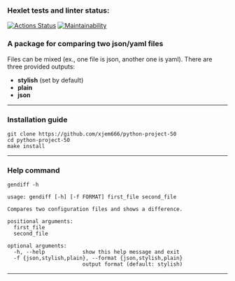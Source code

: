 ### Hexlet tests and linter status:
[![Actions Status](https://github.com/xjem666/python-project-50/actions/workflows/hexlet-check.yml/badge.svg)](https://github.com/xjem666/python-project-50/actions)
[![Maintainability](https://api.codeclimate.com/v1/badges/7aecba6690861f26e31f/maintainability)](https://codeclimate.com/github/xjem666/python-project-50/maintainability)


### A package for comparing two json/yaml files
Files can be mixed (ex., one file is json, another one is yaml).
There are three provided outputs:
- **stylish** (set by default)
- **plain**
- **json**
***


### Installation guide
```
git clone https://github.com/xjem666/python-project-50
cd python-project-50
make install
```
***

### Help command
```
gendiff -h

usage: gendiff [-h] [-f FORMAT] first_file second_file

Compares two configuration files and shows a difference.

positional arguments:
  first_file
  second_file

optional arguments:
  -h, --help            show this help message and exit
  -f {json,stylish,plain}, --format {json,stylish,plain}
                        output format (default: stylish)
```
***

